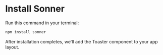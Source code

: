 # Install Sonner

Run this command in your terminal:

```bash
npm install sonner
```

After installation completes, we'll add the Toaster component to your app layout.
